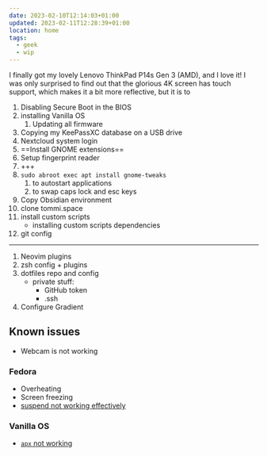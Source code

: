 ```yaml
---
date: 2023-02-10T12:14:03+01:00
updated: 2023-02-11T12:28:39+01:00
location: home
tags:
  - geek
  - wip
---
```

I finally got my lovely Lenovo ThinkPad P14s Gen 3 (AMD), and I love it! I was only surprised to find out that the glorious 4K screen has touch support, which makes it a bit more reflective, but it is to

1. Disabling Secure Boot in the BIOS
2. installing Vanilla OS
	1. Updating all firmware
3. Copying my KeePassXC database on a USB drive
4. Nextcloud system login
5. ==Install GNOME extensions==
6. Setup fingerprint reader
7. +++
8. `sudo abroot exec apt install gnome-tweaks`
	1. to autostart applications
	2. to swap caps lock and esc keys
9. Copy Obsidian environment
10. clone tommi.space
11. install custom scripts
	- installing custom scripts dependencies
1. git config

---

1. Neovim plugins
2. zsh config + plugins
1. dotfiles repo and config
	- private stuff:
		- GitHub token
		- .ssh
1. Configure Gradient

## Known issues

- Webcam is not working

### Fedora

- Overheating
- Screen freezing
- [suspend not working effectively](+++)

### Vanilla OS

- [`apx` not working](+++)